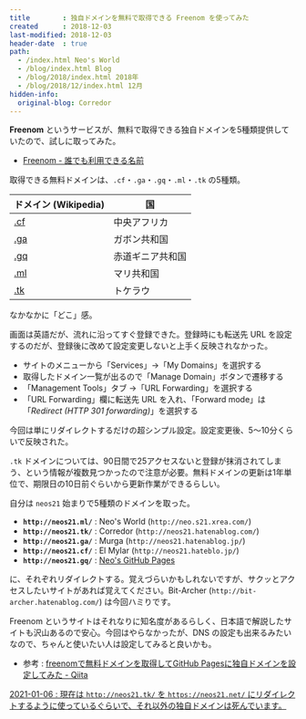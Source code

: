 ```yaml
---
title        : 独自ドメインを無料で取得できる Freenom を使ってみた
created      : 2018-12-03
last-modified: 2018-12-03
header-date  : true
path:
  - /index.html Neo's World
  - /blog/index.html Blog
  - /blog/2018/index.html 2018年
  - /blog/2018/12/index.html 12月
hidden-info:
  original-blog: Corredor
---
```


**Freenom** というサービスが、無料で取得できる独自ドメインを5種類提供していたので、試しに取ってみた。

- [Freenom - 誰でも利用できる名前](https://www.freenom.com/ja/index.html)

取得できる無料ドメインは、`.cf`・`.ga`・`.gq`・`.ml`・`.tk` の5種類。

| ドメイン (Wikipedia)                     | 国               |
|------------------------------------------|------------------|
| [.cf](https://ja.wikipedia.org/wiki/.cf) | 中央アフリカ     |
| [.ga](https://ja.wikipedia.org/wiki/.ga) | ガボン共和国     |
| [.gq](https://ja.wikipedia.org/wiki/.gq) | 赤道ギニア共和国 |
| [.ml](https://ja.wikipedia.org/wiki/.ml) | マリ共和国       |
| [.tk](https://ja.wikipedia.org/wiki/.gq) | トケラウ         |

なかなかに「どこ」感。

画面は英語だが、流れに沿ってすぐ登録できた。登録時にも転送先 URL を設定するのだが、登録後に改めて設定変更しないと上手く反映されなかった。

- サイトのメニューから「Services」→「My Domains」を選択する
- 取得したドメイン一覧が出るので「Manage Domain」ボタンで遷移する
- 「Management Tools」タブ →「URL Forwarding」を選択する
- 「URL Forwarding」欄に転送先 URL を入れ、「Forward mode」は「*Redirect (HTTP 301 forwarding)*」を選択する

今回は単にリダイレクトするだけの超シンプル設定。設定変更後、5〜10分くらいで反映された。

`.tk` ドメインについては、90日間で25アクセスないと登録が抹消されてしまう、という情報が複数見つかったので注意が必要。無料ドメインの更新は1年単位で、期限日の10日前ぐらいから更新作業ができるらしい。

自分は `neos21` 始まりで5種類のドメインを取った。

- **`http://neos21.ml/`** : Neo's World (`http://neo.s21.xrea.com/`)
- **`http://neos21.tk/`** : Corredor (`http://neos21.hatenablog.com/`)
- **`http://neos21.ga/`** : Murga (`http://neos21.hatenablog.jp/`)
- **`http://neos21.cf/`** : El Mylar (`http://neos21.hateblo.jp/`)
- **`http://neos21.gq/`** : [Neo's GitHub Pages](https://neos21.github.io/)

に、それぞれリダイレクトする。覚えづらいかもしれないですが、サクッとアクセスしたいサイトがあれば覚えてください。Bit-Archer (`http://bit-archer.hatenablog.com/`) は今回ハミりです。

Freenom というサイトはそれなりに知名度があるらしく、日本語で解説したサイトも沢山あるので安心。今回はやらなかったが、DNS の設定も出来るみたいなので、ちゃんと使いたい人は設定してみると良いかも。

- 参考 : [freenomで無料ドメインを取得してGitHub Pagesに独自ドメインを設定してみた - Qiita](https://qiita.com/lamplus/items/9451bc2f1f4612f9e647)

<ins class="ins-block">

2021-01-06 : 現在は `http://neos21.tk/` を `https://neos21.net/` にリダイレクトするように使っているぐらいで、それ以外の独自ドメインは死んでいます。

</ins>
